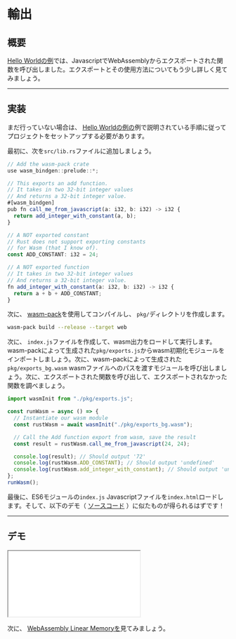 # 輸出

## 概要

[Hello Worldの例](/example-redirect?exampleName=hello-world)では、JavascriptでWebAssemblyからエクスポートされた関数を呼び出しました。エクスポートとその使用方法についてもう少し詳しく見てみましょう。

---

## 実装

まだ行っていない場合は、 [Hello Worldの例の](/example-redirect?exampleName=hello-world)例で説明されている手順に従ってプロジェクトをセットアップする必要があります。

最初に、次を`src/lib.rs`ファイルに追加しましょう。

```typescript
// Add the wasm-pack crate
use wasm_bindgen::prelude::*;

// This exports an add function.
// It takes in two 32-bit integer values
// And returns a 32-bit integer value.
#[wasm_bindgen]
pub fn call_me_from_javascript(a: i32, b: i32) -> i32 {
  return add_integer_with_constant(a, b);
}

// A NOT exported constant
// Rust does not support exporting constants
// for Wasm (that I know of).
const ADD_CONSTANT: i32 = 24;

// A NOT exported function
// It takes in two 32-bit integer values
// And returns a 32-bit integer value.
fn add_integer_with_constant(a: i32, b: i32) -> i32 {
  return a + b + ADD_CONSTANT;
}
```

次に、 [wasm-pack](https://github.com/rustwasm/wasm-pack)を使用してコンパイルし、 `pkg/`ディレクトリを作成します。

```bash
wasm-pack build --release --target web
```

次に、 `index.js`ファイルを作成して、wasm出力をロードして実行します。 wasm-packによって生成された`pkg/exports.js`からwasm初期化モジュールをインポートしましょう。次に、wasm-packによって生成された`pkg/exports_bg.wasm` wasmファイルへのパスを渡すモジュールを呼び出しましょう。次に、エクスポートされた関数を呼び出して、エクスポートされなかった関数を調べましょう。

```javascript
import wasmInit from "./pkg/exports.js";

const runWasm = async () => {
  // Instantiate our wasm module
  const rustWasm = await wasmInit("./pkg/exports_bg.wasm");

  // Call the Add function export from wasm, save the result
  const result = rustWasm.call_me_from_javascript(24, 24);

  console.log(result); // Should output '72'
  console.log(rustWasm.ADD_CONSTANT); // Should output 'undefined'
  console.log(rustWasm.add_integer_with_constant); // Should output 'undefined'
};
runWasm();
```

最後に、ES6モジュールの`index.js` Javascriptファイルを`index.html`ロードします。そして、以下のデモ（ [ソースコード](/source-redirect?path=examples/exports/demo/rust) ）に似たものが得られるはずです！

---

## デモ

<iframe title="Rust Demo" src="/examples/exports/demo/rust/"></iframe>

次に、 [WebAssembly Linear Memoryを](/example-redirect?exampleName=webassembly-linear-memory)見てみましょう。
